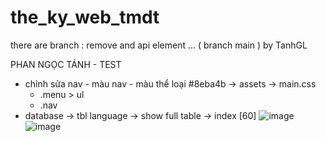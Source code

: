 # the_ky_web_tmdt
there are branch : remove and api element ... ( branch main ) by TanhGL

PHAN NGỌC TÁNH - TEST 

- chỉnh sửa nav - màu nav -  màu thể loại #8eba4b -> assets -> main.css
  + .menu > ul
  + .nav
- database -> tbl language -> show full table -> index [60]
![image](https://github.com/TanhGL/the_ky_web_tmdt/assets/86475978/17c178a8-b174-4831-bb45-41dfbb7aa651)
![image](https://github.com/TanhGL/the_ky_web_tmdt/assets/86475978/97ac285e-f01c-462f-9940-d930799e0903)


